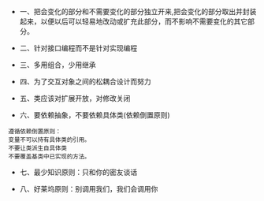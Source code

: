 - 一、把会变化的部分和不需要变化的部分独立开来,把会变化的部分取出并封装起来，以便以后可以轻易地改动或扩充此部分，而不影响不需要变化的其它部分。

- 二、针对接口编程而不是针对实现编程

- 三、多用组合，少用继承

- 四、为了交互对象之间的松耦合设计而努力

- 五、类应该对扩展开放，对修改关闭

- 六、要依赖抽象，不要依赖具体类(依赖倒置原则)
```
遵循依赖倒置原则：
变量不可以持有具体类的引用。
不要让类派生自具体类
不要覆盖基类中已实现的方法。
```

- 七、最少知识原则：只和你的密友谈话

- 八、好莱坞原则：别调用我们，我们会调用你
